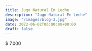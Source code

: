 ```yaml
---
title: Jugo Natural En Leche
description: "Jugo Natural En Leche"
image: "/images/blog-3.jpg"
date: 2022-06-02T06:00:00+00:00
draft: false
---
```


$ 7.000
